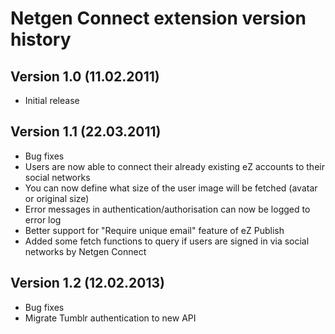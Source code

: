 # Netgen Connect extension version history

## Version 1.0 (11.02.2011)

- Initial release

## Version 1.1 (22.03.2011)

- Bug fixes
- Users are now able to connect their already existing eZ accounts to their social networks
- You can now define what size of the user image will be fetched (avatar or original size)
- Error messages in authentication/authorisation can now be logged to error log
- Better support for "Require unique email" feature of eZ Publish
- Added some fetch functions to query if users are signed in via social networks by Netgen Connect

## Version 1.2 (12.02.2013)

- Bug fixes
- Migrate Tumblr authentication to new API
